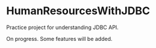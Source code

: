 # HumanResourcesWithJDBC

Practice project for understanding JDBC API.

On progress. Some features will be added.

